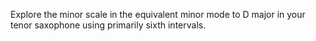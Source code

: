 Explore the minor scale in the equivalent minor mode to D major in your tenor saxophone using primarily sixth intervals.